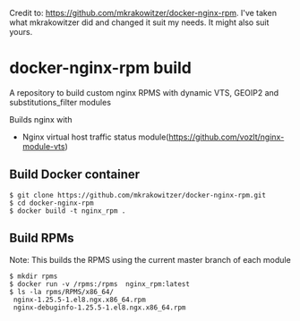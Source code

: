 Credit to: https://github.com/mkrakowitzer/docker-nginx-rpm.
I've taken what mkrakowitzer did and changed it suit my needs. It might also suit yours.

##
# docker-nginx-rpm build

A repository to build custom nginx RPMS with dynamic VTS, GEOIP2 and substitutions\_filter modules

Builds nginx with 

* Nginx virtual host traffic status module(https://github.com/vozlt/nginx-module-vts)

## Build Docker container

```
$ git clone https://github.com/mkrakowitzer/docker-nginx-rpm.git
$ cd docker-nginx-rpm
$ docker build -t nginx_rpm .
```

## Build RPMs

Note: This builds the RPMS using the current master branch of each module

```
$ mkdir rpms
$ docker run -v /rpms:/rpms  nginx_rpm:latest
$ ls -la rpms/RPMS/x86_64/
 nginx-1.25.5-1.el8.ngx.x86_64.rpm
 nginx-debuginfo-1.25.5-1.el8.ngx.x86_64.rpm
```
